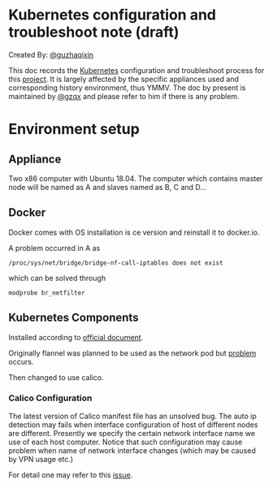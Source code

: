 # Kubernetes configuration and troubleshoot note (draft)

Created By: [@guzhaqixin](https://github.com/guzhaqixin)

This doc records the [Kubernetes](https://github.com/kubernetes/kubernetes) configuration and troubleshoot process for this [project](https://github.com/MrZhang1994/crowdsensing). It is largely affected by the specific appliances used and corresponding history environment, thus YMMV. The doc by present is maintained by [@gzqx](https://github.com/gzqx) and please refer to him if there is any problem.

# Environment setup

## Appliance

Two x86 computer with Ubuntu 18.04. The computer which contains master node will be named as A and slaves named as B, C and D...

## Docker

Docker comes with OS installation is ce version and reinstall it to docker.io.

A problem occurred in A as

    /proc/sys/net/bridge/bridge-nf-call-iptables does not exist

which can be solved through

    modprobe br_netfilter

## Kubernetes Components

Installed according to [official document](https://kubernetes.io/docs/setup/production-environment/tools/kubeadm/create-cluster-kubeadm/).

Originally flannel was planned to be used as the network pod but [problem](https://github.com/kubernetes/kubernetes/issues/86587) occurs.

Then changed to use calico. 

### Calico Configuration

The latest version of Calico manifest file has an unsolved bug. The auto ip detection may fails when interface configuration of host of different nodes are different. Presently we specify the certain network interface name we use of each host computer. Notice that such configuration may cause problem when name of network interface changes (which may be caused by VPN usage etc.)

For detail one may refer to this [issue](https://github.com/projectcalico/calico/issues/2561).
